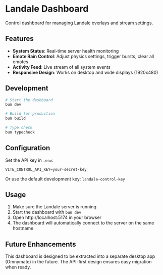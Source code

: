# Landale Dashboard

Control dashboard for managing Landale overlays and stream settings.

## Features

- **System Status**: Real-time server health monitoring
- **Emote Rain Control**: Adjust physics settings, trigger bursts, clear all emotes
- **Activity Feed**: Live stream of all system events
- **Responsive Design**: Works on desktop and wide displays (1920x480)

## Development

```bash
# Start the dashboard
bun dev

# Build for production
bun build

# Type check
bun typecheck
```

## Configuration

Set the API key in `.env`:

```
VITE_CONTROL_API_KEY=your-secret-key
```

Or use the default development key: `landale-control-key`

## Usage

1. Make sure the Landale server is running
2. Start the dashboard with `bun dev`
3. Open http://localhost:5174 in your browser
4. The dashboard will automatically connect to the server on the same hostname

## Future Enhancements

This dashboard is designed to be extracted into a separate desktop app (Omnymate) in the future. The API-first design ensures easy migration when ready.
